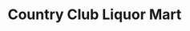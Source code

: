 ---
title: "Country Club Liquor Mart"
url: /east-rochester/country-club-liquor-mart/
shop: Spirituosen
---